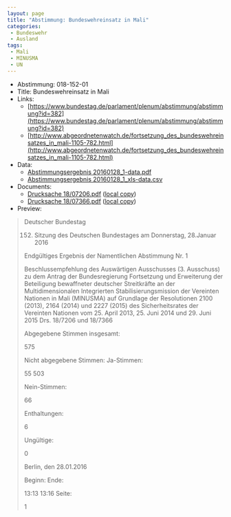 ```yaml
---
layout: page
title: "Abstimmung: Bundeswehreinsatz in Mali"
categories:
 - Bundeswehr
 - Ausland
tags:
 - Mali
 - MINUSMA
 - UN
---
```


* Abstimmung: 018-152-01
* Title: Bundeswehreinsatz in Mali
* Links: 
    * [https://www.bundestag.de/parlament/plenum/abstimmung/abstimmung?id=382](https://www.bundestag.de/parlament/plenum/abstimmung/abstimmung?id=382)
    * [http://www.abgeordnetenwatch.de/fortsetzung_des_bundeswehreinsatzes_in_mali-1105-782.html](http://www.abgeordnetenwatch.de/fortsetzung_des_bundeswehreinsatzes_in_mali-1105-782.html)
* Data: 
    * [Abstimmungsergebnis 20160128_1-data.pdf](/res/abstimmungsliste/20160128_1-data.pdf)
    * [Abstimmungsergebnis 20160128_1_xls-data.csv](/res/abstimmungsliste/analyses/20160128_1_xls-data.csv)
* Documents: 
    * [Drucksache 18/07206.pdf](http://dip21.bundestag.de/dip21/btd/18/072/1807206.pdf) ([local copy](/res/abstimmungsdaten/018-152-01/1807206.pdf))
    * [Drucksache 18/07366.pdf](http://dip21.bundestag.de/dip21/btd/18/073/1807366.pdf) ([local copy](/res/abstimmungsdaten/018-152-01/1807366.pdf))
* Preview: 
> Deutscher Bundestag
> 
> 152. Sitzung des Deutschen Bundestages
> am Donnerstag, 28.Januar 2016
> 
> Endgültiges Ergebnis der Namentlichen Abstimmung Nr. 1
> 
> Beschlussempfehlung des Auswärtigen Ausschusses (3. Ausschuss) zu dem Antrag der
> Bundesregierung
> Fortsetzung und Erweiterung der Beteiligung bewaffneter deutscher Streitkräfte an der
> Multidimensionalen Integrierten Stabilisierungsmission der Vereinten Nationen in Mali
> (MINUSMA) auf Grundlage der Resolutionen 2100 (2013), 2164 (2014) und 2227 (2015)
> des Sicherheitsrates der Vereinten Nationen vom 25. April 2013, 25. Juni 2014 und 29. Juni
> 2015
> Drs. 18/7206 und 18/7366
> 
> Abgegebene Stimmen insgesamt:
> 
> 575
> 
> Nicht abgegebene Stimmen:
> Ja-Stimmen:
> 
> 55
> 503
> 
> Nein-Stimmen:
> 
> 66
> 
> Enthaltungen:
> 
> 6
> 
> Ungültige:
> 
> 0
> 
> Berlin, den 28.01.2016
> 
> Beginn:
> Ende:
> 
> 13:13
> 13:16
> Seite:
> 
> 1
> 
> 
